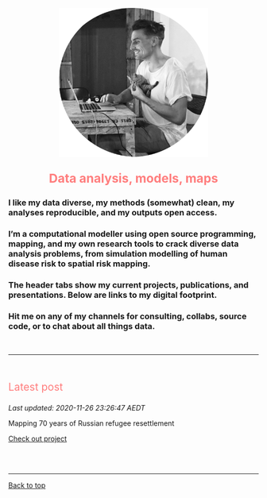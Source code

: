 <a id="top"></a>

<center>
	<img src="img/mm.png" width="300" height="300" >
	<p style="font-size:60%">
		<!-- Calle de buena mesa, Envigado, Medellin, Colombia -->
	</p>
</center>  

<center>
	<p style="color: #FF7E7E; font-size:175%">
		<b>Data analysis, models, maps</b>             
	</p>
</center>

### I like my data diverse, my methods (somewhat) clean, my analyses reproducible, and my outputs open access.    

### I’m a computational modeller using open source programming, mapping, and my own research tools to crack diverse data analysis problems, from simulation modelling of human disease risk to spatial risk mapping.          

### The header tabs show my current projects, publications, and presentations. Below are links to my digital footprint.         
### Hit me on any of my channels for consulting, collabs, source code, or to chat about all things data.   

<br>   
  
******   

<br>  

<p style="color: #FF7E7E; font-size:150%">
	Latest post
</p>     

_Last updated: 2020-11-26 23:26:47 AEDT_                   

Mapping 70 years of Russian refugee resettlement    

[Check out project](./spatial.md)    

<!-- Interactive map of COVID19 coronavirus global distribution using live webscraped data from the European Centre for Disease Prevention and Control.  

### [COVID19 coronavirus global distribution map](./spatial.md)   -->         

  
<br>  
<br>  
  
<!-- <a class="twitter-timeline" href="https://twitter.com/darwinanddavis" data-height=1100 data-width=600 data-chrome="nofooter">Tweets by darwinanddavis</a><script async src="https://platform.twitter.com/widgets.js" charset="utf-8"></script> -->      

******    

[Back to top](#top)